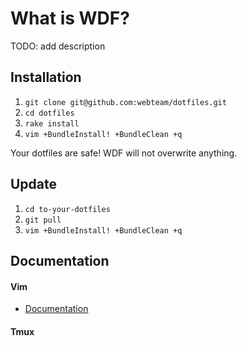 # What is WDF?

TODO: add description

## Installation

1. `git clone git@github.com:webteam/dotfiles.git`
2. `cd dotfiles`
3. `rake install`
6. `vim +BundleInstall! +BundleClean +q`

Your dotfiles are safe! WDF will not overwrite anything.


## Update

1. `cd to-your-dotfiles`
2. `git pull`
3. `vim +BundleInstall! +BundleClean +q`


## Documentation

#### Vim

*  [Documentation](/webteam/dotfiles/tree/master/vim)

#### Tmux

